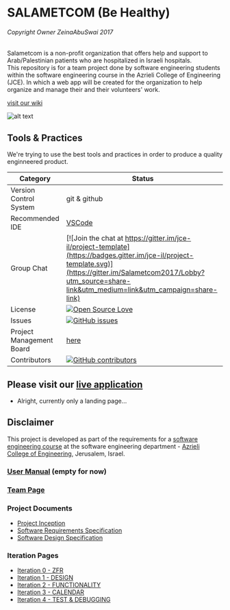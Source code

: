 # SALAMETCOM (Be Healthy)
###### Copyright Owner ZeinaAbuSwai 2017

Salametcom is a non-profit organization that offers help and support to Arab/Palestinian patients who are hospitalized in Israeli hospitals.  
This repository is for a team project done by software engineering students within the software engineering course in the Azrieli College of Engineering (JCE). In which a web app will be created for the organization to help organize and manage their and their volunteers' work. 

[visit our wiki](https://github.com/ZeinaAbuSwai/Salametcom/wiki)

![alt text](https://scontent-ams3-1.xx.fbcdn.net/v/t1.0-9/1976961_802297156470355_5153050688111667329_n.png?oh=cf7d97a48f5f4069ce3f83d99a31226f&oe=59585896)

## Tools & Practices
We're trying to use the best tools and practices in order to produce a quality enginneered product.

|Category|Status|
|---|---|
| Version Control System| git & github |
| Recommended IDE | [VSCode](https://code.visualstudio.com) |
| Group Chat | [![Join the chat at https://gitter.im/jce-il/project-template](https://badges.gitter.im/jce-il/project-template.svg)](https://gitter.im/Salametcom2017/Lobby?utm_source=share-link&utm_medium=link&utm_campaign=share-link) |
| License | [![Open Source Love](https://badges.frapsoft.com/os/mit/mit.svg?v=102)](https://opensource.org/licenses/MIT) |
| Issues | [![GitHub issues](https://img.shields.io/github/issues/jce-il/project-template.svg?style=flat)](https://github.com/jce-il/project-template/issues) |
| Project Management Board| [here](https://github.com/jce-il/project-template/projects/1) |
| Contributors | [![GitHub contributors](https://img.shields.io/github/contributors/jce-il/project-template.svg)](https://github.com/ZeinaAbuSwai/Salametcom/graphs/contributors)|

## Please visit our [live application](https://demo.reactstarterkit.com/)
- Alright, currently only a landing page...


## Disclaimer
This project is developed as part of the requirements for a [software engineering course](https://github.com/jce-il/se-class/wiki) at the software engineering department - [Azrieli College of Engineering](http://www.jce.ac.il/), Jerusalem, Israel.


### [User Manual](../../wiki/user-manual) (empty for now)

### [Team Page](../../wiki/team)

### Project Documents
- [Project Inception](../../wiki/Project-Inception)
- [Software Requirements Specification](../../wiki/srs)
- [Software Design Specification](../../wiki/sds)

### Iteration Pages
- [Iteration 0 - ZFR](https://github.com/ZeinaAbuSwai/Salametcom/wiki/Iteration-0---ZFR)
- [Iteration 1 - DESIGN](https://github.com/ZeinaAbuSwai/Salametcom/wiki/Iteration-1--DESIGN)
- [Iteration 2 - FUNCTIONALITY](https://github.com/ZeinaAbuSwai/Salametcom/wiki/Iteration-2---FUNCTIONALITY)
- [Iteration 3 - CALENDAR](https://github.com/ZeinaAbuSwai/Salametcom/wiki/Iteration-3---CALENDAR)
- [Iteration 4 - TEST & DEBUGGING](https://github.com/ZeinaAbuSwai/Salametcom/wiki/Iteration-4---TEST-&-DEBUGGING)



